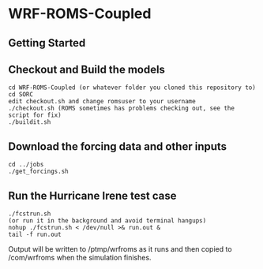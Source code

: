 # WRF-ROMS-Coupled

## Getting Started

## Checkout and Build the models

``` Shell
cd WRF-ROMS-Coupled (or whatever folder you cloned this repository to)
cd SORC
edit checkout.sh and change romsuser to your username
./checkout.sh (ROMS sometimes has problems checking out, see the script for fix)
./buildit.sh
```

## Download the forcing data and other inputs
``` Shell
cd ../jobs
./get_forcings.sh 
```

## Run the Hurricane Irene test case
``` Shell
./fcstrun.sh
(or run it in the background and avoid terminal hangups)
nohup ./fcstrun.sh < /dev/null >& run.out &
tail -f run.out
```
Output will be written to /ptmp/wrfroms as it runs and then copied to /com/wrfroms when the simulation finishes.
